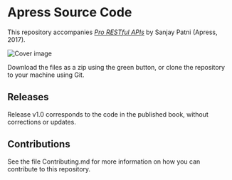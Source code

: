 # Apress Source Code

This repository accompanies [*Pro RESTful APIs*](http://www.apress.com/9781484226643) by Sanjay Patni (Apress, 2017).

![Cover image](9781484226643.jpg)

Download the files as a zip using the green button, or clone the repository to your machine using Git.

## Releases

Release v1.0 corresponds to the code in the published book, without corrections or updates.

## Contributions

See the file Contributing.md for more information on how you can contribute to this repository.

